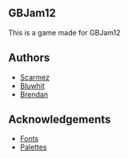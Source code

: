 ## GBJam12
This is a game made for GBJam12

## Authors
- [Scarmez](https://scarmez.itch.io/)
- [Bluwhit](https://bluwhit.itch.io/)
- [Brendan]()

## Acknowledgements

 - [Fonts](https://damieng.com/typography/zx-origins/)
 - [Palettes](https://lospec.com/)
